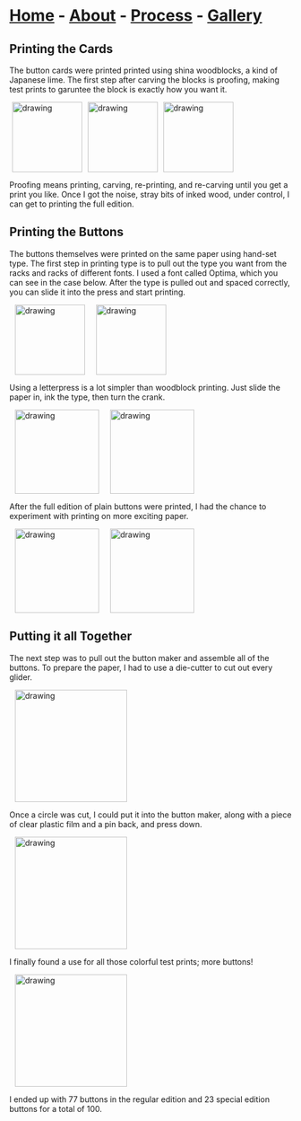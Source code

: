 # [Home](./index.md) - [About](./about.md) - [Process](./process.md) - [Gallery](./gallery.md)

## Printing the Cards
The button cards were printed printed using shina woodblocks, a kind of Japanese lime. The first step after carving the blocks is proofing, making test prints to garuntee the block is exactly how you want it.

<img src="https://user-images.githubusercontent.com/94495260/143725271-53564c6a-5815-420b-86cf-5d2cb78a2b04.jpg" alt="drawing" hspace="5" style="width:125px;"/><img src="https://user-images.githubusercontent.com/94495260/143725287-202c519d-82e8-4151-b9f2-d7c92e7171a7.jpg" alt="drawing" hspace="5" style="width:125px;"/><img src="https://user-images.githubusercontent.com/94495260/143725291-4e3dad55-fc3d-481d-af86-9d2ac78645ad.jpg" alt="drawing" hspace="5" style="width:125px;"/>

Proofing means printing, carving, re-printing, and re-carving until you get a print you like. Once I got the noise, stray bits of inked wood, under control, I can get to printing the full edition. 

## Printing the Buttons
The buttons themselves were printed on the same paper using hand-set type. The first step in printing type is to pull out the type you want from the racks and racks of different fonts. I used a font called Optima, which you can see in the case below. After the type is pulled out and spaced correctly, you can slide it into the press and start printing.

<img src="https://user-images.githubusercontent.com/94495260/143725294-2db79d79-f0b9-4cd4-b83b-311315235283.jpg" alt="drawing" hspace="10" style="height:125px;"/><img src="https://user-images.githubusercontent.com/94495260/143725296-f9857bca-9ac8-4330-bdb9-e40e8527bb6b.jpg" alt="drawing" hspace="10" style="height:125px;"/>

Using a letterpress is a lot simpler than woodblock printing. Just slide the paper in, ink the type, then turn the crank. 

<img src="https://user-images.githubusercontent.com/94495260/143725280-a3e54ece-a46d-41f9-882b-c43d03d84019.jpg" alt="drawing" hspace="10" style="width:150px;"/><img src="https://user-images.githubusercontent.com/94495260/143663692-f37ab3a1-59cc-4975-ac41-001e08494221.jpg" alt="drawing" hspace="10" style="width:150px;"/>

After the full edition of plain buttons were printed, I had the chance to experiment with printing on more exciting paper.

<img src="https://user-images.githubusercontent.com/94495260/143725292-9ab58e68-b699-47dd-b0d4-b2abeec8ebb3.jpg" alt="drawing" hspace="10" style="width:150px;"/><img src="https://user-images.githubusercontent.com/94495260/143663691-21d6304e-d6eb-434c-9fb3-23b020616040.jpg" alt="drawing" hspace="10" style="width:150px;"/>

## Putting it all Together
The next step was to pull out the button maker and assemble all of the buttons. To prepare the paper, I had to use a die-cutter to cut out every glider.

<img src="https://user-images.githubusercontent.com/94495260/144149710-0bdf3548-636b-4adc-a2c7-2a608ba0effb.jpg" alt="drawing" hspace="10" style="width:200px;"/>

Once a circle was cut, I could put it into the button maker, along with a piece of clear plastic film and a pin back, and press down.

<img src="https://user-images.githubusercontent.com/94495260/144150241-d4878597-7b8d-44c7-bbf8-19474cd7478d.jpg" alt="drawing" hspace="10" style="width:200px;"/>

I finally found a use for all those colorful test prints; more buttons!

<img src="https://user-images.githubusercontent.com/94495260/144150245-6145ae91-e770-432e-bc18-16ee9fceade2.jpg" alt="drawing" hspace="10" style="width:200px;"/>

I ended up with 77 buttons in the regular edition and 23 special edition buttons for a total of 100.

